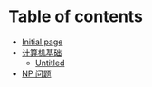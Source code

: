 # Table of contents

* [Initial page](README.md)
* [计算机基础](ji-suan-ji-ji-chu/README.md)
  * [Untitled](ji-suan-ji-ji-chu/untitled.md)
* [NP 问题](np-wen-ti.md)

